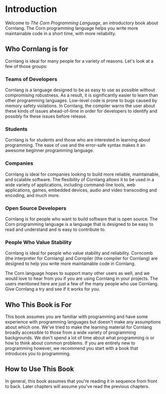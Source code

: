 # Introduction

Welcome to *The Corn Programming Language*, an introductory book about Cornlang. The Corn programming language helps you write more maintainable code in a short time, with more reliability.

## Who Cornlang is for

Cornlang is ideal for many people for a variety of reasons. Let's look at a few of those groups:

### Teams of Developers

Cornlang is a language designed to be as easy to use as possible without compromising robustness. As a result, it is significantly easier to learn than other programming languages. Low-level code is prone to bugs caused by memory safety violations. In Cornlang, the compiler warns the user about these kinds of issues ahead-of-time in order for developers to identify and possibly fix these issues before release.

### Students

Cornlang is for students and those who are interested in learning about programming. The ease of use and the error-safe syntax makes it an awesome beginner programming language.

### Companies

Cornlang is ideal for companies looking to build more reliable, maintainable, and scalable software. The flexibility of Cornlang allows it to be used in a wide variety of applications, including command-line tools, web applications, games, embedded devices, audio and video transcoding and encoding, and much more.

### Open Source Developers

Cornlang is for people who want to build software that is open source. The Corn programming language is a language that is designed to be easy to read and understand and is easy to contribute to.

### People Who Value Stability

Cornlang is ideal for people who value stability and reliability. Corncomb (the interpreter for Cornlang) and Cornpiler (the compiler for Cornlang) are designed to help you write more maintainable code in Cornlang.

The Corn language hopes to support many other users as well, and we would love to hear from you if you are using Cornlang in your projects. The users mentioned here are just a few of the many people who use Cornlang. Give Cornlang a try and see if it works for you.

## Who This Book is For

This book assumes you are familiar with programming and have some experience with programming languages but doesn't make any assumptions about which one. We've tried to make the learning material for Cornlang broadly accessible to those from a wide variety of programming backgrounds. We don't spend a lot of time about what programming *is* or how to think about common problems. If you are entirely new to programming however, we recommend you start with a book that introduces you to programming.

## How to Use This Book

In general, this book assumes that you're reading it in sequence from front to back. Later chapters will assume you've read the previous chapters.
 